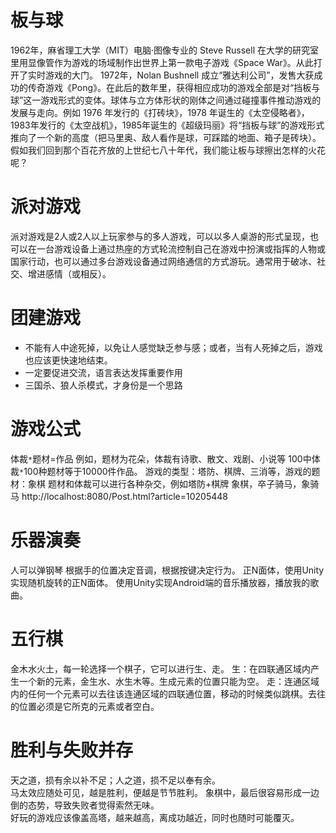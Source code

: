 # 板与球
1962年，麻省理工大学（MIT）电脑·图像专业的 Steve Russell 在大学的研究室里用显像管作为游戏的场域制作出世界上第一款电子游戏《Space War》。从此打开了实时游戏的大门。
1972年，Nolan Bushnell 成立“雅达利公司”，发售大获成功的传奇游戏《Pong》。在此后的数年里，获得相应成功的游戏全部是对“挡板与球”这一游戏形式的变体。球体与立方体形状的刚体之间通过碰撞事件推动游戏的发展与走向。例如 1976 年发行的《打砖块》，1978 年诞生的《太空侵略者》，1983年发行的《太空战机》，1985年诞生的《超级玛丽》将“挡板与球”的游戏形式推向了一个新的高度（把马里奥、敌人看作是球，可踩踏的地面、箱子是砖块）。
假如我们回到那个百花齐放的上世纪七八十年代，我们能让板与球擦出怎样的火花呢？

# 派对游戏
派对游戏是2人或2人以上玩家参与的多人游戏，可以以多人桌游的形式呈现，也可以在一台游戏设备上通过热座的方式轮流控制自己在游戏中扮演或指挥的人物或国家行动，也可以通过多台游戏设备通过网络通信的方式游玩。通常用于破冰、社交、增进感情（或相反）。


# 团建游戏
* 不能有人中途死掉，以免让人感觉缺乏参与感；或者，当有人死掉之后，游戏也应该更快速地结束。
* 一定要促进交流，语言表达发挥重要作用
* 三国杀、狼人杀模式，才身份是一个思路


# 游戏公式
体裁`*`题材=作品
例如，题材为花朵，体裁有诗歌、散文、戏剧、小说等
100中体裁`*`100种题材等于10000件作品。
游戏的类型：塔防、棋牌、三消等，游戏的题材：象棋
题材和体裁可以进行各种杂交，例如塔防+棋牌
象棋，卒子骑马，象骑马
http://localhost:8080/Post.html?article=10205448

# 乐器演奏
人可以弹钢琴
根据手的位置决定音调，根据按键决定行为。
正N面体，使用Unity实现随机旋转的正N面体。
使用Unity实现Android端的音乐播放器，播放我的歌曲。

# 五行棋
金木水火土，每一轮选择一个棋子，它可以进行生、走。
生：在四联通区域内产生一个新的元素，金生水、水生木等。生成元素的位置只能为空。
走：连通区域内的任何一个元素可以去往该连通区域的四联通位置，移动的时候类似跳棋。去往的位置必须是它所克的元素或者空白。

# 胜利与失败并存
天之道，损有余以补不足；人之道，损不足以奉有余。  
马太效应随处可见，越是胜利，便越是节节胜利。 
象棋中，最后很容易形成一边倒的态势，导致失败者觉得索然无味。  
好玩的游戏应该像盖高塔，越来越高，离成功越近，同时也随时可能覆灭。  
